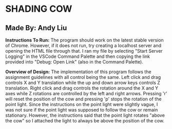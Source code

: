 # SHADING COW
## Made By: Andy Liu

**Instructions To Run:** 
The program should work on the latest stable version of Chrome. However, if it does not run, 
try creating a localhost server and opening the HTML file through that. I ran my file by selecting "Start Server Logging" 
in the VSCode Command Palette and then copying the link provided into "Debug: Open Link" (also in the Command Palette).

**Overview of Design:** 
The implementation of this program follows the assignment guidelines with all control being the same. Left click and drag 
controls X and Y translation while the up and down arrow keys controls Z translation. Right click and drag controls the 
rotation around the X and Y axes while Z rotations are controlled by the left and right arrows. Pressing 'r' will reset 
the position of the cow and pressing 'p' stops the rotation of the point light. Since the instructions on the point light
were slightly vague, I was not sure if the point light was supposed to follow the cow or remain stationary. However, the
instructions said that the point light rotates "above the cow" so I attached the light to always be above the position
of the cow. 




